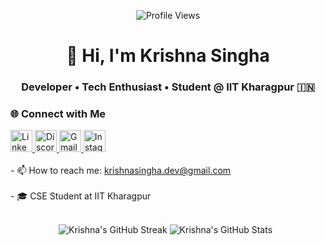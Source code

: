 <div align="center">
  
  ![Profile Views](https://komarev.com/ghpvc/?username=krishna-singha&label=Profile+Views&color=blueviolet&style=flat-square)

  # 👋 Hi, I'm Krishna Singha

  ### Developer • Tech Enthusiast • Student @ IIT Kharagpur 🇮🇳

</div>

### 🌐 Connect with Me
<a href="https://linkedin.com/in/krishnasingha">
  <img src="https://skillicons.dev/icons?i=linkedin" width="35" alt="LinkedIn"/>
</a>
<a href="https://discord.com/users/krishna_singha">
  <img src="https://skillicons.dev/icons?i=discord" width="35" alt="Discord"/>
</a>
<a href="mailto:krishnasingha.dev@gmail.com">
  <img src="https://skillicons.dev/icons?i=gmail" width="35" alt="Gmail"/>
</a>
<a href="https://www.instagram.com/krishna___singha">
  <img src="https://skillicons.dev/icons?i=instagram" width="35" alt="Instagram"/>
</a>

<br />
<br />
- 📫 How to reach me: <a href="mailto:krishnasingha.dev@gmail.com">krishnasingha.dev@gmail.com</a> <br><br>
- 🎓 CSE Student at IIT Kharagpur

<br />
<br />

<p align="center">
  <img src="https://github-readme-streak-stats.herokuapp.com/?user=krishna-singha&theme=gruvbox&hide_border=true" alt="Krishna's GitHub Streak" />
  <img src="https://github-readme-stats.vercel.app/api?username=krishna-singha&show_icons=true&theme=gruvbox&rank_icon=github&hide_border=true" alt="Krishna's GitHub Stats" />
  &nbsp;
</p>


<br />


